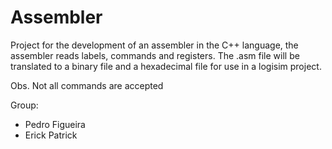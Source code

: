 # Assembler
Project for the development of an assembler in the C++ language, the assembler reads labels, commands and registers. The .asm file will be translated to a binary file and a hexadecimal file for use in a logisim project.

Obs. Not all commands are accepted

Group:
- Pedro Figueira
- Erick Patrick
